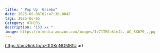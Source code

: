 ```yaml
---
title: " Pop Up  Gazebo"
date: 2025-06-06T02:47:38.004Z
tags: 2025-06-05
Category: OTHERS
description: "153.xx "
image: https://m.media-amazon.com/images/I/71TM2nkteJL._AC_SX679_.jpg
---
```

https://amzlink.to/az0fXKqNOMBfU     ad